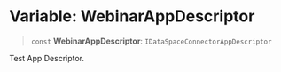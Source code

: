 # Variable: WebinarAppDescriptor

> `const` **WebinarAppDescriptor**: `IDataSpaceConnectorAppDescriptor`

Test App Descriptor.
